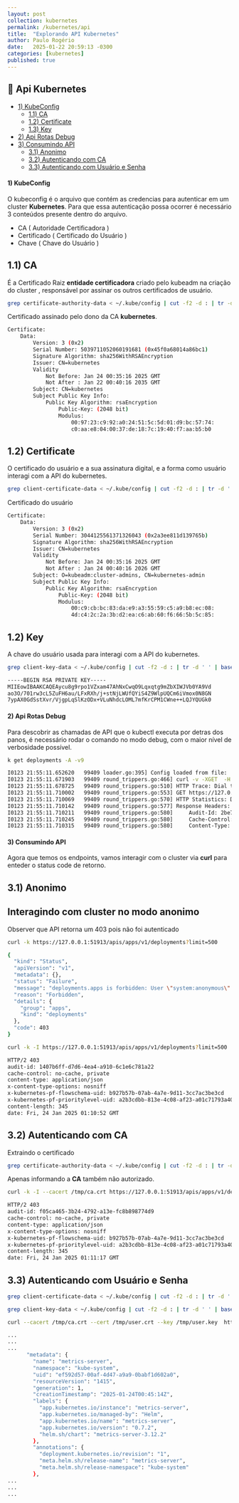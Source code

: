 ```yaml
---
layout: post
collection: kubernetes
permalink: /kubernetes/api
title:  "Explorando API Kubernetes"
author: Paulo Rogério
date:   2025-01-22 20:59:13 -0300
categories: [kubernetes]
published: true
---
```


## 🚀 Api Kubernetes

- [1) KubeConfig](#1-kubeconfig)
  - [1.1) CA](#11-ca)
  - [1.2) Certificate](#12-certificado)
  - [1.3) Key](#13-certificado)
- [2) Api Rotas Debug](#2-api-rotas-debug)
- [3) Consumindo API](#3-consumindo-api)
  - [3.1) Anonimo](#31-anonimo)
  - [3.2) Autenticando com CA](#32-autenticando-com-ca)
  - [3.3) Autenticando com Usuário e Senha](#33-autenticando-com-usuário-e-senha) 

#### 1) KubeConfig

O kubeconfig é o arquivo que contém as credencias para autenticar em um cluster **Kubernetes**. Para que essa autenticação possa ocorrer é necessário 3 conteúdos presente dentro do arquivo.

- CA ( Autoridade Certificadora ) 
- Certificado ( Certificado do Usuário )
- Chave ( Chave do Usuário )

## 1.1) CA

É a Certificado Raiz **entidade certificadora** criado pelo kubeadm na criação do cluster , responsável por assinar os outros certificados de usuário.

```bash
grep certificate-authority-data < ~/.kube/config | cut -f2 -d : | tr -d ' ' | base64 -d | openssl x509 -text -out -
```

Certificado assinado pelo dono da CA **kubernetes**.

```bash
Certificate:
    Data:
        Version: 3 (0x2)
        Serial Number: 5039711052060191681 (0x45f0a68014a86bc1)
        Signature Algorithm: sha256WithRSAEncryption
        Issuer: CN=kubernetes
        Validity
            Not Before: Jan 24 00:35:16 2025 GMT
            Not After : Jan 22 00:40:16 2035 GMT
        Subject: CN=kubernetes
        Subject Public Key Info:
            Public Key Algorithm: rsaEncryption
                Public-Key: (2048 bit)
                Modulus:
                    00:97:23:c9:92:a0:24:51:5c:5d:01:d9:bc:57:74:
                    c0:aa:e8:04:00:37:de:18:7c:19:40:f7:aa:b5:b0
```                    

## 1.2) Certificate 

O certificado do usuário e a sua assinatura digital, e a forma como usuário interagi com a API do kubernetes.

```bash
grep client-certificate-data < ~/.kube/config | cut -f2 -d : | tr -d ' ' | base64 -d | openssl x509 -text -out -
```

Certificado do usuário

```bash
Certificate:
    Data:
        Version: 3 (0x2)
        Serial Number: 3044125561371326043 (0x2a3ee811d139765b)
        Signature Algorithm: sha256WithRSAEncryption
        Issuer: CN=kubernetes
        Validity
            Not Before: Jan 24 00:35:16 2025 GMT
            Not After : Jan 24 00:40:16 2026 GMT
        Subject: O=kubeadm:cluster-admins, CN=kubernetes-admin
        Subject Public Key Info:
            Public Key Algorithm: rsaEncryption
                Public-Key: (2048 bit)
                Modulus:
                    00:c9:cb:bc:83:da:e9:a3:55:59:c5:a9:b8:ec:08:
                    4d:c4:2c:2a:3b:d2:ea:c6:ab:60:f6:66:5b:5c:85:
```

## 1.2) Key 

A chave do usuário usada para interagi com a API do kubernetes.

```bash
grep client-key-data < ~/.kube/config | cut -f2 -d : | tr -d ' ' | base64 -d
```

```bash
-----BEGIN RSA PRIVATE KEY-----
MIIEowIBAAKCAQEAycu8g9rpo1VZxam47AhNxCwqO9Lqxqtg9mZbXIWJVb0YA9Vd
ao3O/701rw3cL5ZuFH6au/LFxRXh/j+stNjLWUfQYiS4Z9WlpUQCm6iVmox0N8GN
7ypAX0GdSstXvr/VjgpLqSlKzODx+VLuNhdcLOML7mfKrCPM1CWne++LQJYQUGk0
```

#### 2) Api Rotas Debug

Para descobrir as chamadas de API que o kubectl executa por detras dos panos, é necessário rodar o comando no modo debug, com o maior nível de verbosidade possível.

```bash
k get deployments -A -v9
```

```bash
I0123 21:55:11.652620   99409 loader.go:395] Config loaded from file:  /Users/PauloRogerio/.kube/config
I0123 21:55:11.671903   99409 round_trippers.go:466] curl -v -XGET  -H "User-Agent: kubectl/v1.31.1 (darwin/amd64) kubernetes/948afe5" -H "Accept: application/json;as=Table;v=v1;g=meta.k8s.io,application/json;as=Table;v=v1beta1;g=meta.k8s.io,application/json" 'https://127.0.0.1:51913/apis/apps/v1/deployments?limit=500'
I0123 21:55:11.678725   99409 round_trippers.go:510] HTTP Trace: Dial to tcp:127.0.0.1:51913 succeed
I0123 21:55:11.710002   99409 round_trippers.go:553] GET https://127.0.0.1:51913/apis/apps/v1/deployments?limit=500 200 OK in 35 milliseconds
I0123 21:55:11.710069   99409 round_trippers.go:570] HTTP Statistics: DNSLookup 0 ms Dial 1 ms TLSHandshake 14 ms ServerProcessing 14 ms Duration 35 ms
I0123 21:55:11.710142   99409 round_trippers.go:577] Response Headers:
I0123 21:55:11.710211   99409 round_trippers.go:580]     Audit-Id: 2be78f03-2d54-46e6-96ae-03e05748568d
I0123 21:55:11.710245   99409 round_trippers.go:580]     Cache-Control: no-cache, private
I0123 21:55:11.710315   99409 round_trippers.go:580]     Content-Type: application/json
```

#### 3) Consumindo API

Agora que temos os endpoints, vamos interagir com o cluster via **curl** para enteder o status code de retorno.

## 3.1) Anonimo

## Interagindo com cluster no modo anonimo

Observer que API retorna um 403 pois não foi autenticado

```bash
curl -k https://127.0.0.1:51913/apis/apps/v1/deployments?limit=500
```

```bash
{
  "kind": "Status",
  "apiVersion": "v1",
  "metadata": {},
  "status": "Failure",
  "message": "deployments.apps is forbidden: User \"system:anonymous\" cannot list resource \"deployments\" in API group \"apps\" at the cluster scope",
  "reason": "Forbidden",
  "details": {
    "group": "apps",
    "kind": "deployments"
  },
  "code": 403
}
```

```bash
curl -k -I https://127.0.0.1:51913/apis/apps/v1/deployments?limit=500
```

```bash
HTTP/2 403
audit-id: 1407b6ff-d7d6-4ea4-a910-6c1e6c781a22
cache-control: no-cache, private
content-type: application/json
x-content-type-options: nosniff
x-kubernetes-pf-flowschema-uid: b927b57b-07ab-4a7e-9d11-3cc7ac3be3cd
x-kubernetes-pf-prioritylevel-uid: a2b3cdbb-813e-4c08-af23-a01c71793a40
content-length: 345
date: Fri, 24 Jan 2025 01:10:52 GMT
```

## 3.2) Autenticando com CA

Extraindo o certificado

```bash
grep certificate-authority-data < ~/.kube/config | cut -f2 -d : | tr -d ' ' | base64 -d > /tmp/ca.crt
```

Apenas informando a **CA** também não autorizado.

```bash
curl -k -I --cacert /tmp/ca.crt https://127.0.0.1:51913/apis/apps/v1/deployments?limit=500
```

```bash
HTTP/2 403
audit-id: f05ca465-3b24-4792-a13e-fc8b898774d9
cache-control: no-cache, private
content-type: application/json
x-content-type-options: nosniff
x-kubernetes-pf-flowschema-uid: b927b57b-07ab-4a7e-9d11-3cc7ac3be3cd
x-kubernetes-pf-prioritylevel-uid: a2b3cdbb-813e-4c08-af23-a01c71793a40
content-length: 345
date: Fri, 24 Jan 2025 01:11:17 GMT
```

## 3.3) Autenticando com Usuário e Senha

```bash
grep client-certificate-data < ~/.kube/config | cut -f2 -d : | tr -d ' ' | base64 -d > /tmp/user.crt
```

```bash
grep client-key-data < ~/.kube/config | cut -f2 -d : | tr -d ' ' | base64 -d > /tmp/user.key
```

```bash
curl --cacert /tmp/ca.crt --cert /tmp/user.crt --key /tmp/user.key  https://127.0.0.1:51913/apis/apps/v1/deployments?limit=500
```

```bash
...
...
...
      "metadata": {
        "name": "metrics-server",
        "namespace": "kube-system",
        "uid": "ef592d57-00af-4d47-a9a9-0babf1d602a0",
        "resourceVersion": "1415",
        "generation": 1,
        "creationTimestamp": "2025-01-24T00:45:14Z",
        "labels": {
          "app.kubernetes.io/instance": "metrics-server",
          "app.kubernetes.io/managed-by": "Helm",
          "app.kubernetes.io/name": "metrics-server",
          "app.kubernetes.io/version": "0.7.2",
          "helm.sh/chart": "metrics-server-3.12.2"
        },
        "annotations": {
          "deployment.kubernetes.io/revision": "1",
          "meta.helm.sh/release-name": "metrics-server",
          "meta.helm.sh/release-namespace": "kube-system"
        },
...
...
...
```